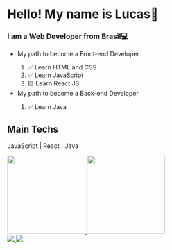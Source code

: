 <h1>Hello! My name is Lucas👋</h1>
<h3>I am a Web Developer from Brasil💻</h3>

<ul>
  <li>My path to become a Front-end Developer</li>
  <ol type="1">
    <li>✅ Learn HTML and CSS</li>
    <li>✅ Learn JavaScript</li>
    <li>🟨 Learn React.JS</li>
  </ol>
  <li>My path to become a Back-end Developer</li>
  <ol type="1">
    <li>✅ Learn Java</li>
  </ol>
</ul>

<h2>Main Techs</h2>
<p>JavaScript | React | Java</p>

<div>
  <a href="https://github.com/LucasInmanuel">
    <img height="180em" src="https://github-readme-stats.vercel.app/api?username=LucasInmanuel&show_icons=true&theme=tokyonight" />
    <img height="180em" src="https://github-readme-stats.vercel.app/api/top-langs/?username=LucasInmanuel&layout=compact&theme=tokyonight" />
  </a>
</div>

<a href="https://www.linkedin.com/in/lucas-emanuel-santana-dos-santos-7431b722a" alt="linkedin">
  <img src="https://img.shields.io/badge/linkedin-0A66C2?style=for-the-badge&logo=linkedin&logoColor=white" />
</a>
<a href="https://www.instagram.com/lucasinmanuel/" alt="instagram">
  <img src="https://img.shields.io/badge/Instagram-E4405F?style=for-the-badge&logo=instagram&logoColor=white" />
</a>

